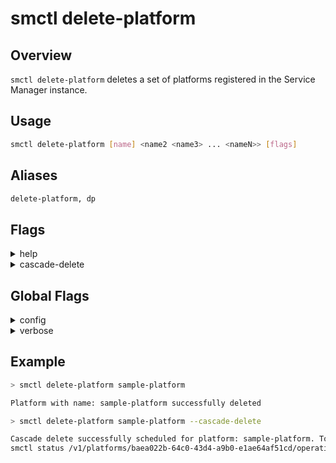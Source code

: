 # smctl delete-platform

## Overview
`smctl delete-platform` deletes a set of platforms registered in the Service Manager instance.

## Usage
```bash
smctl delete-platform [name] <name2 <name3> ... <nameN>> [flags]
```

## Aliases
```bash
delete-platform, dp 
```

## Flags
<details>
  <summary>help</summary>
  <p>
    <code>--help</code> (alias: <code>-h</code>)
  </p>
  <p>
    Help for <i>delete-platform</i> command. 
  </p>
</details>
<details>
  <summary>cascade-delete</summary>
  <p>
    <code>--cascade-delete</code> 
  </p>
  <p>
    Cascade delete for <i>delete-platform</i> command. 
  </p>
</details>

## Global Flags
<details>
  <summary>config</summary>
  <p>
    <code>--config</code> 
  </p>
  <p>
    Set the path for the <b>smctl</b> <i>config.json</i> file (default is <i>$HOME/.sm/config.json</i>)
  </p>
</details>
<details>
  <summary>verbose</summary>
  <p>
    <code>--verbose</code> (alias: <code>-v</code>)
  </p>
  <p>
    Use verbose mode.
  </p>
</details>

## Example
```bash
> smctl delete-platform sample-platform

Platform with name: sample-platform successfully deleted
```
```bash
> smctl delete-platform sample-platform --cascade-delete

Cascade delete successfully scheduled for platform: sample-platform. To see status of the operation use:
smctl status /v1/platforms/baea022b-64c0-43d4-a9b0-e1ae64af51cd/operations/f8ca64af-e889-4a45-ad41-f1baa2e427c2
```
